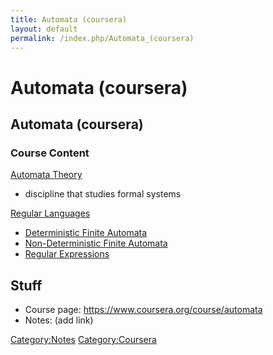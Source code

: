 ```yaml
---
title: Automata (coursera)
layout: default
permalink: /index.php/Automata_(coursera)
---
```


# Automata (coursera)

## Automata (coursera)
### Course Content
[Automata Theory](Automata_Theory)
- discipline that studies formal systems 


[Regular Languages](Regular_Languages) 
- [Deterministic Finite Automata](Deterministic_Finite_Automata)
- [Non-Deterministic Finite Automata](Non-Deterministic_Finite_Automata)
- [Regular Expressions](Regular_Expressions)



## Stuff
- Course page: https://www.coursera.org/course/automata
- Notes: (add link)

[Category:Notes](Category_Notes)
[Category:Coursera](Category_Coursera)